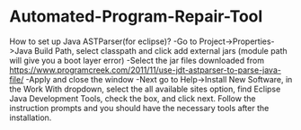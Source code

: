 # Automated-Program-Repair-Tool
How to set up Java ASTParser(for eclipse)?
-Go to Project->Properties->Java Build Path, select classpath and click add external jars (module path will give you a boot layer error)
-Select the jar files downloaded from https://www.programcreek.com/2011/11/use-jdt-astparser-to-parse-java-file/
-Apply and close the window
-Next go to Help->Install New Software, in the Work With dropdown, select the all available sites option, find Eclipse Java Development Tools, check the box, and click next. Follow the instruction prompts and you should have the necessary tools after the installation.

